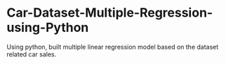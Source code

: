 # Car-Dataset-Multiple-Regression-using-Python
Using python, built multiple linear regression model based on the dataset related car sales.
